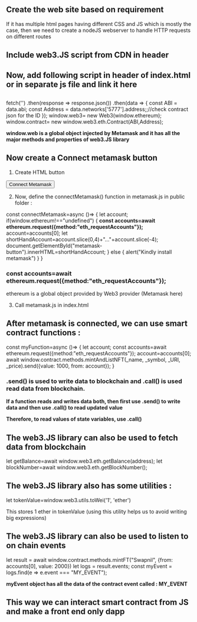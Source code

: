 ## Create the web site based on requirement 

If it has multiple html pages having different CSS and JS which is mostly the case, then we need to create a nodeJS webserver to handle HTTP requests on different routes


## Include web3.JS script from CDN in header

<script type="text/javascript" src="https://cdnjs.cloudflare.com/ajax/libs/web3/1.2.7-rc.0/web3.min.js"></script>


## Now, add following script in header of index.html or in separate js file and link it here

## 

fetch('<path to contract.json in build folder of truffle smart contract>')
  .then(response => response.json())
  .then(data => {
    const ABI = data.abi;
    const Address = data.networks['5777'].address;;//check contract json for the ID
     });
      window.web3= new Web3(window.ethereum);
    window.contract= new window.web3.eth.Contract(ABI,Address);

  **window.web is a global object injected by Metamask and it has all the major methods and properties of web3.JS library**


## Now create a Connect metamask button 

1. Create HTML button 

<button onclick="connectMetamask()" id="metamask-button">Connect Metamask</button>


2. Now, define the connectMetamask() function in metamask.js in public folder : 

const connectMetamask=async ()=> {
    let account;
    if(window.ethereum!=="undefined") {
        **const accounts=await ethereum.request({method:"eth_requestAccounts"});**
        account=accounts[0];
        let shortHandAccount=account.slice(0,4)+"..."+account.slice(-4);
        document.getElementById("metamask-button").innerHTML=shortHandAccount;
    }
    else {
        alert("Kindly install metamask")
    }
}

### const accounts=await ethereum.request({method:"eth_requestAccounts"});

ethereum is a global object provided by Web3 provider (Metamask here)


3. Call metamask.js in index.html



## After metamask is connected, we can use smart contract functions : 

const myFunction=async ()=> {
    let account;
    const accounts=await ethereum.request({method:"eth_requestAccounts"});
    account=accounts[0];
await window.contract.methods.mintAndListNFT(_name, _symbol, _URI, _price).send({value: 1000, from: account});
}

### .send() is used to write data to blockchain and .call() is used read data from blockchain. 

**If a function reads and writes data both, then first use .send() to write data and then use .call() to read updated value**

**Therefore, to read values of state variables, use .call()**


## The web3.JS library can also be used to fetch data from blockchain 

let getBalance=await window.web3.eth.getBalance(address);
let blockNumber=await window.web3.eth.getBlockNumber();


## The web3.JS library also has some utilities : 

let tokenValue=window.web3.utils.toWei('1', 'ether')

This stores 1 ether in tokenValue (using this utility helps us to avoid writing big expressions)


## The web3.JS library can also be used to listen to on chain events 

let result = await window.contract.methods.mintFT("Swapnil", {from: accounts[0], value: 2000})
let logs = result.events;
const myEvent = logs.find(e => e.event === "MY_EVENT");

**myEvent object has all the data of the contract event called : MY_EVENT**


## This way we can interact smart contract from JS and make a front end only dapp